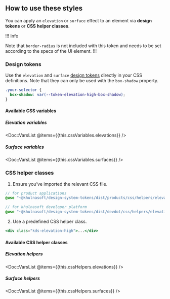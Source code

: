 ## How to use these styles

You can apply an `elevation` or `surface` effect to an element via **design tokens** or **CSS helper classes**.

!!! Info

Note that `border-radius` is not included with this token and needs to be set according to the specs of the UI element.
!!!

### Design tokens

Use the `elevation` and `surface` [design tokens](./tokens) directly in your CSS definitions. Note that they can only be used with the `box-shadow` property.

```css
.your-selector {
  box-shadow: var(--token-elevation-high-box-shadow);
}
```

#### Available CSS variables

##### Elevation variables
<!-- algolia-ignore-start -->
<Doc::VarsList @items={{this.cssVariables.elevations}} />
<!-- algolia-ignore-end -->

##### Surface variables
<!-- algolia-ignore-start -->
<Doc::VarsList @items={{this.cssVariables.surfaces}} />
<!-- algolia-ignore-end -->


### CSS helper classes

1. Ensure you’ve imported the relevant CSS file. 

```scss
// for product applications
@use "~@khulnasoft/design-system-tokens/dist/products/css/helpers/elevation.css";

// for khulnasoft developer platform
@use "~@khulnasoft/design-system-tokens/dist/devdot/css/helpers/elevation.css";
```

2. Use a predefined CSS helper class.

```handlebars
<div class="kds-elevation-high">...</div>
```
#### Available CSS helper classes

##### Elevation helpers
<!-- algolia-ignore-start -->
<Doc::VarsList @items={{this.cssHelpers.elevations}} />
<!-- algolia-ignore-end -->

##### Surface helpers
<!-- algolia-ignore-start -->
<Doc::VarsList @items={{this.cssHelpers.surfaces}} />
<!-- algolia-ignore-end -->